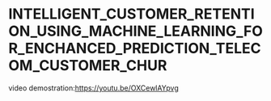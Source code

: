 # INTELLIGENT_CUSTOMER_RETENTION_USING_MACHINE_LEARNING_FOR_ENCHANCED_PREDICTION_TELECOM_CUSTOMER_CHUR
video demostration:https://youtu.be/OXCewlAYpvg
